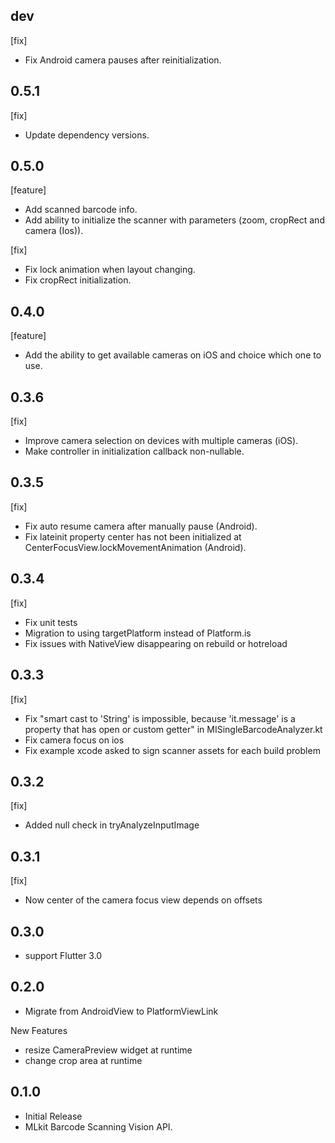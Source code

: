 ## dev

[fix]

- Fix Android camera pauses after reinitialization.

## 0.5.1

[fix]

- Update dependency versions.

## 0.5.0

[feature]

- Add scanned barcode info.
- Add ability to initialize the scanner with parameters (zoom, cropRect and camera (Ios)).

[fix]
 
- Fix lock animation when layout changing.
- Fix cropRect initialization.

## 0.4.0

[feature]

- Add the ability to get available cameras on iOS and choice which one to use.

## 0.3.6

[fix]

- Improve camera selection on devices with multiple cameras (iOS).
- Make controller in initialization callback non-nullable.

## 0.3.5

[fix]

- Fix auto resume camera after manually pause (Android).
- Fix lateinit property center has not been initialized at CenterFocusView.lockMovementAnimation (Android).

## 0.3.4

[fix]

- Fix unit tests
- Migration to using targetPlatform instead of Platform.is
- Fix issues with NativeView disappearing on rebuild or hotreload

## 0.3.3

[fix]

- Fix "smart cast to 'String' is impossible, because 'it.message' is a property that has open or custom getter" in MISingleBarcodeAnalyzer.kt
- Fix camera focus on ios
- Fix example xcode asked to sign scanner assets for each build problem

## 0.3.2

[fix]

- Added null check in tryAnalyzeInputImage

## 0.3.1

[fix]

- Now center of the camera focus view depends on offsets

## 0.3.0

* support Flutter 3.0

## 0.2.0

* Migrate from AndroidView to PlatformViewLink

New Features

* resize CameraPreview widget at runtime
* change crop area at runtime

## 0.1.0

* Initial Release
* MLkit Barcode Scanning Vision API.
